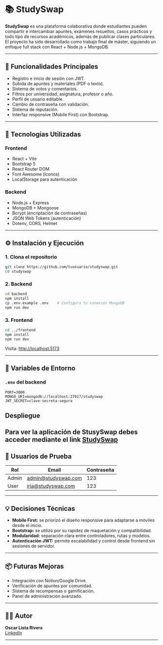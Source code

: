 # 📚 StudySwap

**StudySwap** es una plataforma colaborativa donde estudiantes pueden compartir e intercambiar apuntes, exámenes resueltos, casos prácticos y todo tipo de recursos académicos, además de publicar clases particulares. El proyecto ha sido desarrollado como trabajo final de máster, siguiendo un enfoque full stack con React + Node.js + MongoDB.

---

## 🚀 Funcionalidades Principales

- Registro e inicio de sesión con JWT.
- Subida de apuntes y materiales (PDF o texto).
- Sistema de votos y comentarios.
- Filtros por universidad, asignatura, profesor o año.
- Perfil de usuario editable.
- Cambio de contraseña con validación.
- Sistema de reputación.
- Interfaz responsive (Mobile First) con Bootstrap.

---

## 🧰 Tecnologías Utilizadas

### Frontend
- React + Vite
- Bootstrap 5
- React Router DOM
- Font Awesome (íconos)
- LocalStorage para autenticación

### Backend
- Node.js + Express
- MongoDB + Mongoose
- Bcrypt (encriptación de contraseñas)
- JSON Web Tokens (autenticación)
- Dotenv, CORS, Helmet

---

## ⚙️ Instalación y Ejecución

### 1. Clona el repositorio
```bash
git clone https://github.com/tuusuario/studyswap.git
cd studyswap
```

### 2. Backend
```bash
cd backend
npm install
cp .env.example .env    # Configura tu conexión MongoDB
npm run dev
```

### 3. Frontend
```bash
cd ../frontend
npm install
npm run dev
```

Visita: [http://localhost:5173](http://localhost:5173)

---

## 🔐 Variables de Entorno

### `.env` del backend
```env
PORT=3000
MONGO_URI=mongodb://localhost:27017/studyswap
JWT_SECRET=clave-secreta-segura
```

## Despliegue

Para ver la aplicación de StusySwap debes acceder mediante el link [StudySwap](https://study-swap.vercel.app/)
---

## 👤 Usuarios de Prueba

| Rol   | Email                  | Contraseña |
|-------|------------------------|------------|
| Admin | admin@studyswap.com    | 123        |
| User  | iria@studyswap.com     | 123        |

---

## 💡 Decisiones Técnicas

- **Mobile First:** se priorizó el diseño responsive para adaptarse a móviles desde el inicio.
- **Bootstrap:** se utilizó por su rapidez de maquetación y compatibilidad.
- **Modularidad:** separación clara entre controladores, rutas y modelos.
- **Autenticación JWT:** permite escalabilidad y control desde frontend sin sesiones de servidor.

---

## 📦 Futuras Mejoras

- Integración con Notion/Google Drive.
- Verificación de apuntes por comunidad.
- Sistema de recompensas o gamificación.
- Panel de administración avanzado.

---

## 🧑‍💻 Autor

**Oscar Lista Rivera**  
[LinkedIn](https://www.linkedin.com/in/oscar-lista-rivera)

---
